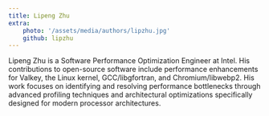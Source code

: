 ```yaml
---
title: Lipeng Zhu
extra:
    photo: '/assets/media/authors/lipzhu.jpg'
    github: lipzhu
---
```


Lipeng Zhu is a Software Performance Optimization Engineer at Intel. His contributions to open-source software include performance enhancements for Valkey, the Linux kernel, GCC/libgfortran, and Chromium/libwebp2. His work focuses on identifying and resolving performance bottlenecks through advanced profiling techniques and architectural optimizations specifically designed for modern processor architectures.